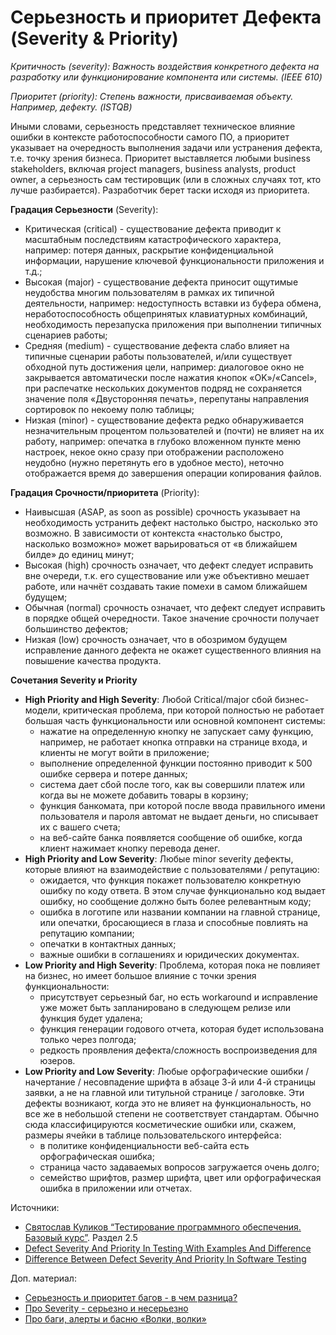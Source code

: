 # Серьезность и приоритет Дефекта (Severity & Priority)

_Критичность (severity): Важность воздействия конкретного дефекта на разработку или функционирование компонента или системы. (IEEE 610)_

_Приоритет (priority): Степень важности, присваиваемая объекту. Например, дефекту. (ISTQB)_

Иными словами, серьезность представляет техническое влияние ошибки в контексте работоспособности самого ПО, а приоритет указывает на очередность выполнения задачи или устранения дефекта, т.е. точку зрения бизнеса. Приоритет выставляется любыми business stakeholders, включая project managers, business analysts, product owner, а серьезность сам тестировщик (или в сложных случаях тот, кто лучше разбирается). Разработчик берет таски исходя из приоритета.

**Градация Серьезности** (Severity):

* Критическая (critical) - существование дефекта приводит к масштабным последствиям катастрофического характера, например: потеря данных, раскрытие конфиденциальной информации, нарушение ключевой функциональности приложения и т.д.;
* Высокая (major) - существование дефекта приносит ощутимые неудобства многим пользователям в рамках их типичной деятельности, например: недоступность вставки из буфера обмена, неработоспособность общепринятых клавиатурных комбинаций, необходимость перезапуска приложения при выполнении типичных сценариев работы;
* Средняя (medium) - существование дефекта слабо влияет на типичные сценарии работы пользователей, и/или существует обходной путь достижения цели, например: диалоговое окно не закрывается автоматически после нажатия кнопок «OK»/«Cancel», при распечатке нескольких документов подряд не сохраняется значение поля «Двусторонняя печать», перепутаны направления сортировок по некоему полю таблицы;
* Низкая (minor) - существование дефекта редко обнаруживается незначительным процентом пользователей и (почти) не влияет на их работу, например: опечатка в глубоко вложенном пункте меню настроек, некое окно сразу при отображении расположено неудобно (нужно перетянуть его в удобное место), неточно отображается время до завершения операции копирования файлов.

**Градация Срочности/приоритета** (Priority):

* Наивысшая (ASAP, as soon as possible) срочность указывает на необходимость устранить дефект настолько быстро, насколько это возможно. В зависимости от контекста «настолько быстро, насколько возможно» может варьироваться от «в ближайшем билде» до единиц минут;
* Высокая (high) срочность означает, что дефект следует исправить вне очереди, т.к. его существование или уже объективно мешает работе, или начнёт создавать такие помехи в самом ближайшем будущем;
* Обычная (normal) срочность означает, что дефект следует исправить в порядке общей очередности. Такое значение срочности получает большинство дефектов;
* Низкая (low) срочность означает, что в обозримом будущем исправление данного дефекта не окажет существенного влияния на повышение качества продукта.

**Сочетания Severity и Priority**

* **High Priority and High Severity**: Любой Critical/major сбой бизнес-модели, критическая проблема, при которой полностью не работает большая часть функциональности или основной компонент системы:
  * нажатие на определенную кнопку не запускает саму функцию, например, не работает кнопка отправки на странице входа, и клиенты не могут войти в приложение;
  * выполнение определенной функции постоянно приводит к 500 ошибке сервера и потере данных;
  * система дает сбой после того, как вы совершили платеж или когда вы не можете добавить товары в корзину;
  * функция банкомата, при которой после ввода правильного имени пользователя и пароля автомат не выдает деньги, но списывает их с вашего счета;
  * на веб-сайте банка появляется сообщение об ошибке, когда клиент нажимает кнопку перевода денег.
* **High Priority and Low Severity**: Любые minor severity дефекты, которые влияют на взаимодействие с пользователями / репутацию:
  * ожидается, что функция покажет пользователю конкретную ошибку по коду ответа. В этом случае функционально код выдает ошибку, но сообщение должно быть более релевантным коду;
  * ошибка в логотипе или названии компании на главной странице, или опечатки, бросающиеся в глаза и способные повлиять на репутацию компании;
  * опечатки в контактных данных;
  * важные ошибки в соглашениях и юридических документах.
* **Low Priority and High Severity**: Проблема, которая пока не повлияет на бизнес, но имеет большое влияние с точки зрения функциональности:
  * присутствует серьезный баг, но есть workaround и исправление уже может быть запланировано в следующем релизе или функция будет удалена;
  * функция генерации годового отчета, которая будет использована только через полгода;
  * редкость проявления дефекта/сложность воспроизведения для юзеров.
* **Low Priority and Low Severity**: Любые орфографические ошибки / начертание / несовпадение шрифта в абзаце 3-й или 4-й страницы заявки, а не на главной или титульной странице / заголовке. Эти дефекты возникают, когда это не влияет на функциональность, но все же в небольшой степени не соответствует стандартам. Обычно сюда классифицируются косметические ошибки или, скажем, размеры ячейки в таблице пользовательского интерфейса:
  * в политике конфиденциальности веб-сайта есть орфографическая ошибка;
  * страница часто задаваемых вопросов загружается очень долго;
  * семейство шрифтов, размер шрифта, цвет или орфографическая ошибка в приложении или отчетах.

Источники:

* [Святослав Куликов “Тестирование программного обеспечения. Базовый курс”](https:_svyatoslav.biz_software\_testing\_book.). Раздел 2.5
* [Defect Severity And Priority In Testing With Examples And Difference](https://www.softwaretestinghelp.com/how-to-set-defect-priority-and-severity-with-defect-triage-process/)
* [Difference Between Defect Severity And Priority In Software Testing](https://www.softwaretestingmaterial.com/what-is-the-difference-between-severity-and-priority-in-software-testing/#What-is-Priority)

Доп. материал:

* [Серьезность и приоритет багов - в чем разница?](https://testengineer.ru/sereznost-i-prioritet-bagov-v-chem-raznica/)
* [Про Severity - серьезно и несерьезно](https://www.software-testing.ru/library/testing/testing-for-beginners/2100-severity-)
* [Про баги, алерты и басню «Волки, волки»](https://t.me/shooandendlessagony/90)
